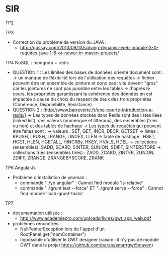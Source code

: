 # SIR
TP2

TP3
  - Correction du problème de version du JAVA :
    * http://qussay.com/2013/09/13/solving-dynamic-web-module-3-0-requires-java-1-6-or-newer-in-maven-projects/

TP4 NoSQL : mongodb + redis
  - QUESTION 1 : Les limites des bases de données orienté document sont :
    -> un manque de fléxibilité lors de l'utilisation des requêtes
    -> fichier pouvant être un ensemble de jointure et donc peut vite devenir "gros" car les jointures ne sont pas possible entre les tables
    -> d'après le cours, les propriétés garantissant la cohérence des données en est impactée à cause du choix du respect de deux des trois propriétés (Cohérence, Disponibilité, Résistance)
  - QUESTION 2 : (http://www.barreverte.fr/une-courte-introduction-a-redis/)
    -> Les types de données stockés dans Redis sont des listes liées (linked list), des valeurs (numérique et littéraux), des ensembles (triés ou non) et des tables de hachage
    -> Les types de requêtes qui peuvent être faites sont : 
      -> valeurs : SET, GET, INCR, DECR, GETSET
      -> listes : RPUSH, LPUSH, LRANGE, LINDEX, LLEN
      -> table de hashage : HSET, HGET, HLEN, HGETALL, HINCRBy, HKEY, HVALS, HDEL
      -> collections (ensembles): SADD, SCARD, SINTER, SUNION, SDIFF, SINTERSTORE
      -> collections triés (ensembles triés) : ZADD, ZCARD, ZINTER, ZUNION, ZDIFF, ZRANGE, ZRANGEBYSCORE, ZRANK
  
TP6 AngularJs
  - Problème d'installation de yeoman : 
    * commande "..\yo angular" : Cannot find module 'is-relative'
    * commande "..\grunt test --force" ET "..\grunt serve --force" : Cannot find module 'load-grunt-tasks'
    
TP7
  - documentation utilisée :
    * http://www.academiepro.com/uploads/livres/gwt_app_web.pdf
  - problèmes rencontrés :
    * NullPointerException lors de l'appel d'un RootPanel.get("nomContainer")
    * Impossible d'utiliser le GWT designer (raison : il n'y pas de module GWT dans le projet https://github.com/barais/smartgwt5maven)
    
